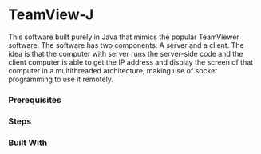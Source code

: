 # TeamView-J

This software built purely in Java that mimics the popular TeamViewer software. The software has two components: A server and a client. The idea is that the computer with server runs the server-side code and the client computer is able to get the IP address and display the screen of that computer in a multithreaded architecture, making use of socket programming to use it remotely.

### Prerequisites

### Steps

### Built With
